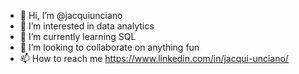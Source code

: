 - 👋 Hi, I’m @jacquiunciano
- 👀 I’m interested in data analytics
- 🌱 I’m currently learning SQL
- 💞️ I’m looking to collaborate on anything fun
- 📫 How to reach me https://www.linkedin.com/in/jacqui-unciano/

<!---
jacquiunciano/jacquiunciano is a ✨ special ✨ repository because its `README.md` (this file) appears on your GitHub profile.
You can click the Preview link to take a look at your changes.
--->
